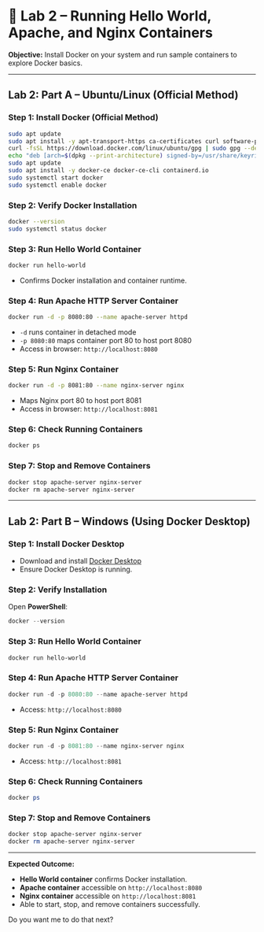 # 🐳 Lab 2 – Running Hello World, Apache, and Nginx Containers

**Objective:** Install Docker on your system and run sample containers to explore Docker basics.

---

## Lab 2: Part A – Ubuntu/Linux (Official Method)

### Step 1: Install Docker (Official Method)

```bash
sudo apt update
sudo apt install -y apt-transport-https ca-certificates curl software-properties-common gnupg lsb-release
curl -fsSL https://download.docker.com/linux/ubuntu/gpg | sudo gpg --dearmor -o /usr/share/keyrings/docker-archive-keyring.gpg
echo "deb [arch=$(dpkg --print-architecture) signed-by=/usr/share/keyrings/docker-archive-keyring.gpg] https://download.docker.com/linux/ubuntu $(lsb_release -cs) stable" | sudo tee /etc/apt/sources.list.d/docker.list > /dev/null
sudo apt update
sudo apt install -y docker-ce docker-ce-cli containerd.io
sudo systemctl start docker
sudo systemctl enable docker
```

### Step 2: Verify Docker Installation

```bash
docker --version
sudo systemctl status docker
```

### Step 3: Run Hello World Container

```bash
docker run hello-world
```

* Confirms Docker installation and container runtime.

### Step 4: Run Apache HTTP Server Container

```bash
docker run -d -p 8080:80 --name apache-server httpd
```

* `-d` runs container in detached mode
* `-p 8080:80` maps container port 80 to host port 8080
* Access in browser: `http://localhost:8080`

### Step 5: Run Nginx Container

```bash
docker run -d -p 8081:80 --name nginx-server nginx
```

* Maps Nginx port 80 to host port 8081
* Access in browser: `http://localhost:8081`

### Step 6: Check Running Containers

```bash
docker ps
```

### Step 7: Stop and Remove Containers

```bash
docker stop apache-server nginx-server
docker rm apache-server nginx-server
```

---

## Lab 2: Part B – Windows (Using Docker Desktop)

### Step 1: Install Docker Desktop

* Download and install [Docker Desktop](https://www.docker.com/products/docker-desktop/)
* Ensure Docker Desktop is running.

### Step 2: Verify Installation

Open **PowerShell**:

```powershell
docker --version
```

### Step 3: Run Hello World Container

```powershell
docker run hello-world
```

### Step 4: Run Apache HTTP Server Container

```powershell
docker run -d -p 8080:80 --name apache-server httpd
```

* Access: `http://localhost:8080`

### Step 5: Run Nginx Container

```powershell
docker run -d -p 8081:80 --name nginx-server nginx
```

* Access: `http://localhost:8081`

### Step 6: Check Running Containers

```powershell
docker ps
```

### Step 7: Stop and Remove Containers

```powershell
docker stop apache-server nginx-server
docker rm apache-server nginx-server
```

---

**Expected Outcome:**

* **Hello World container** confirms Docker installation.
* **Apache container** accessible on `http://localhost:8080`
* **Nginx container** accessible on `http://localhost:8081`
* Able to start, stop, and remove containers successfully.



Do you want me to do that next?
